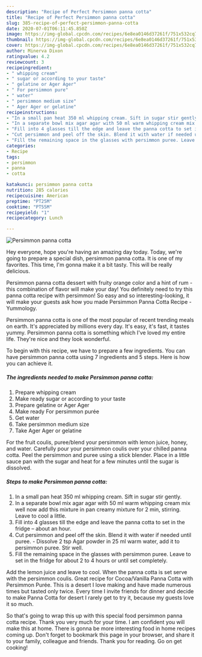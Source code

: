 ```yaml
---
description: "Recipe of Perfect Persimmon panna cotta"
title: "Recipe of Perfect Persimmon panna cotta"
slug: 385-recipe-of-perfect-persimmon-panna-cotta
date: 2020-07-01T06:11:45.850Z
image: https://img-global.cpcdn.com/recipes/6e8ea0146d37261f/751x532cq70/persimmon-panna-cotta-recipe-main-photo.jpg
thumbnail: https://img-global.cpcdn.com/recipes/6e8ea0146d37261f/751x532cq70/persimmon-panna-cotta-recipe-main-photo.jpg
cover: https://img-global.cpcdn.com/recipes/6e8ea0146d37261f/751x532cq70/persimmon-panna-cotta-recipe-main-photo.jpg
author: Minerva Dixon
ratingvalue: 4.2
reviewcount: 3
recipeingredient:
- " whipping cream"
- " sugar or according to your taste"
- " gelatine or Ager Ager"
- " For persimmon pure"
- " water"
- " persimmon medium size"
- " Ager Ager or gelatine"
recipeinstructions:
- "In a small pan heat 350 ml whipping cream. Sift in sugar stir gently."
- "In a separate bowl mix agar agar with 50 ml warm whipping cream mix well now add this mixture in pan creamy mixture for 2 min, stirring. Leave to cool a little."
- "Fill into 4 glasses till the edge and leave the panna cotta to set in the fridge – about an hour."
- "Cut persimmon and peel off the skin. Blend it with water if needed until puree. Dissolve 2 tsp Agar powder in 25 ml warm water, add it to persimmon puree. Stir well."
- "Fill the remaining space in the glasses with persimmon puree. Leave to set in the fridge for about 2 to 4 hours or until set completely."
categories:
- Recipe
tags:
- persimmon
- panna
- cotta

katakunci: persimmon panna cotta 
nutrition: 285 calories
recipecuisine: American
preptime: "PT25M"
cooktime: "PT55M"
recipeyield: "1"
recipecategory: Lunch

---
```



![Persimmon panna cotta](https://img-global.cpcdn.com/recipes/6e8ea0146d37261f/751x532cq70/persimmon-panna-cotta-recipe-main-photo.jpg)

Hey everyone, hope you're having an amazing day today. Today, we're going to prepare a special dish, persimmon panna cotta. It is one of my favorites. This time, I'm gonna make it a bit tasty. This will be really delicious.

Persimmon panna cotta dessert with fruity orange color and a hint of rum - this combination of flavor will make your day! You definitely need to try this panna cotta recipe with persimmon! So easy and so interesting-looking, it will make your guests ask how you made Persimmon Panna Cotta Recipe - Yummology.

Persimmon panna cotta is one of the most popular of recent trending meals on earth. It's appreciated by millions every day. It's easy, it's fast, it tastes yummy. Persimmon panna cotta is something which I've loved my entire life. They're nice and they look wonderful.


To begin with this recipe, we have to prepare a few ingredients. You can have persimmon panna cotta using 7 ingredients and 5 steps. Here is how you can achieve it.

<!--inarticleads1-->

##### The ingredients needed to make Persimmon panna cotta:

1. Prepare  whipping cream
1. Make ready  sugar or according to your taste
1. Prepare  gelatine or Ager Ager
1. Make ready  For persimmon purée
1. Get  water
1. Take  persimmon medium size
1. Take  Ager Ager or gelatine


For the fruit coulis, puree/blend your persimmon with lemon juice, honey, and water. Carefully pour your persimmon coulis over your chilled panna cotta. Peel the persimmon and puree using a stick blender. Place in a little sauce pan with the sugar and heat for a few minutes until the sugar is dissolved. 

<!--inarticleads2-->

##### Steps to make Persimmon panna cotta:

1. In a small pan heat 350 ml whipping cream. Sift in sugar stir gently.
1. In a separate bowl mix agar agar with 50 ml warm whipping cream mix well now add this mixture in pan creamy mixture for 2 min, stirring. Leave to cool a little.
1. Fill into 4 glasses till the edge and leave the panna cotta to set in the fridge – about an hour.
1. Cut persimmon and peel off the skin. Blend it with water if needed until puree. - Dissolve 2 tsp Agar powder in 25 ml warm water, add it to persimmon puree. Stir well.
1. Fill the remaining space in the glasses with persimmon puree. Leave to set in the fridge for about 2 to 4 hours or until set completely.


Add the lemon juice and leave to cool. When the panna cotta is set serve with the persimmon coulis. Great recipe for Cocoa/Vanilla Panna Cotta with Persimmon Purée. This is a desert I love making and have made numerous times but tasted only twice. Every time I invite friends for dinner and decide to make Panna Cotta for desert I rarely get to try it, because my guests love it so much. 

So that's going to wrap this up with this special food persimmon panna cotta recipe. Thank you very much for your time. I am confident you will make this at home. There is gonna be more interesting food in home recipes coming up. Don't forget to bookmark this page in your browser, and share it to your family, colleague and friends. Thank you for reading. Go on get cooking!
